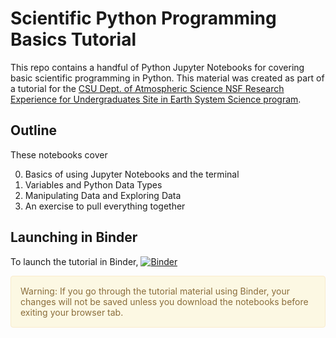 # Scientific Python Programming Basics Tutorial

This repo contains a handful of Python Jupyter Notebooks for covering basic scientific programming in Python. This material was created as part of a tutorial for the <a href="https://www.atmos.colostate.edu/ATS_REU/">CSU Dept. of Atmospheric Science NSF Research Experience for Undergraduates Site in Earth System Science program</a>.

## Outline
These notebooks cover

 0. Basics of using Jupyter Notebooks and the terminal
 1. Variables and Python Data Types
 2. Manipulating Data and Exploring Data
 3. An exercise to pull everything together

## Launching in Binder
To launch the tutorial in Binder, [![Binder](https://mybinder.org/badge_logo.svg)](https://mybinder.org/v2/gh/CSlocumWX/ats_reu_sandbox/main?urlpath=git-pull%3Frepo%3Dhttps%253A%252F%252Fgithub.com%252FCSlocumWX%252Fats_reu_python_tutorial%26urlpath%3Dlab%252Ftree%252Fats_reu_python_tutorial%252F%26branch%3Dmain)

<div style="padding: 15px; border: 1px solid transparent; border-color: transparent; margin-bottom: 20px; border-radius: 4px; color: #8a6d3b;; background-color: #fcf8e3; border-color: #faebcc;">
Warning: If you go through the tutorial material using Binder, your changes will not be saved unless you download the notebooks before exiting your browser tab.
</div>
